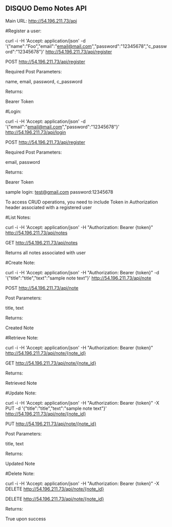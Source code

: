 ## DISQUO Demo Notes API

Main URL: http://54.196.211.73/api

#Register a user:

curl -i -H 'Accept: application/json' -d '{"name":"Foo","email":"email@mail.com","password":"12345678","c_password":"12345678"}' http://54.196.211.73/api/register

POST http://54.196.211.73/api/register 

Required Post Parameters:

name, email, password, c_password

Returns:

Bearer Token




#Login:

curl -i -H 'Accept: application/json' -d '{"email":"email@mail.com","password":"12345678"}' http://54.196.211.73/api/login

POST http://54.196.211.73/api/register 

Required Post Parameters:

email, password

Returns:

Bearer Token


sample login: test@gmail.com  password:12345678


To access CRUD operations, you need to include Token in Authorization header associated with a registered user



#List Notes: 

curl -i -H 'Accept: application/json' -H "Authorization: Bearer {token}" http://54.196.211.73/api/notes

GET http://54.196.211.73/api/notes

Returns all notes associated with user


#Create Note:

curl -i -H 'Accept: application/json' -H "Authorization: Bearer {token}" -d '{"title":"title","text":"sample note text"}' http://54.196.211.73/api/note

POST http://54.196.211.73/api/note

Post Parameters:

title, text

Returns:

Created Note


#Retrieve Note:

curl -i -H 'Accept: application/json' -H "Authorization: Bearer {token}" http://54.196.211.73/api/note/{note_id}

GET http://54.196.211.73/api/note/{note_id}

Returns:

Retrieved Note



#Update Note:

curl -i -H 'Accept: application/json' -H "Authorization: Bearer {token}" -X PUT -d '{"title":"title","text":"sample note text"}' http://54.196.211.73/api/note/{note_id}

PUT http://54.196.211.73/api/note/{note_id}

Post Parameters:

title, text

Returns:

Updated Note



#Delete Note:

curl -i -H 'Accept: application/json' -H "Authorization: Bearer {token}" -X DELETE http://54.196.211.73/api/note/{note_id}

DELETE http://54.196.211.73/api/note/{note_id}

Returns:

True upon success




